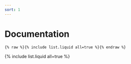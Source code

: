 ```yaml
---
sort: 1
---
```


# Documentation

```
{% raw %}{% include list.liquid all=true %}{% endraw %}
```
{% include list.liquid all=true %}
